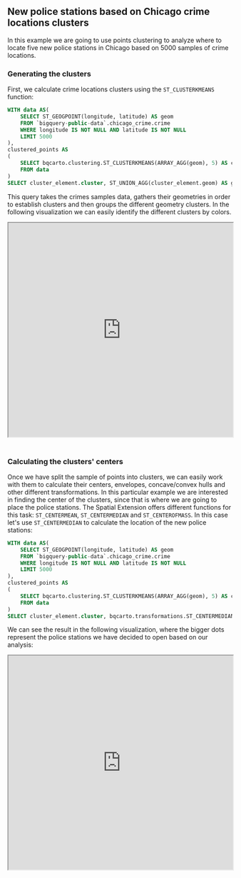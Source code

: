 ## New police stations based on Chicago crime locations clusters

In this example we are going to use points clustering to analyze where to locate five new police stations in Chicago based on 5000 samples of crime locations.

### Generating the clusters

First, we calculate crime locations clusters using the `ST_CLUSTERKMEANS` function:

```sql
WITH data AS(
    SELECT ST_GEOGPOINT(longitude, latitude) AS geom
    FROM `bigquery-public-data`.chicago_crime.crime
    WHERE longitude IS NOT NULL AND latitude IS NOT NULL
    LIMIT 5000
),
clustered_points AS
(
    SELECT bqcarto.clustering.ST_CLUSTERKMEANS(ARRAY_AGG(geom), 5) AS cluster_arr
    FROM data
)
SELECT cluster_element.cluster, ST_UNION_AGG(cluster_element.geom) AS geo FROM clustered_points, UNNEST(cluster_arr) AS cluster_element GROUP BY cluster_element.cluster
```

This query takes the crimes samples data, gathers their geometries in order to establish clusters and then groups the different geometry clusters. In the following visualization we can easily identify the different clusters by colors.

<iframe height=480px width=100% style='margin-bottom:20px' src="https://public.carto.com/builder/f814e0e6-8b82-4227-b331-d8f2eb65e881" title="Chicago crime clusters."></iframe>

### Calculating the clusters' centers

Once we have split the sample of points into clusters, we can easily work with them to calculate their centers, envelopes, concave/convex hulls and other different transformations. In this particular example we are interested in finding the center of the clusters, since that is where we are going to place the police stations. The Spatial Extension offers different functions for this task: `ST_CENTERMEAN`, `ST_CENTERMEDIAN` and `ST_CENTEROFMASS`. In this case let's use `ST_CENTERMEDIAN` to calculate the location of the new police stations:

```sql
WITH data AS(
    SELECT ST_GEOGPOINT(longitude, latitude) AS geom
    FROM `bigquery-public-data`.chicago_crime.crime
    WHERE longitude IS NOT NULL AND latitude IS NOT NULL
    LIMIT 5000
),
clustered_points AS
(
    SELECT bqcarto.clustering.ST_CLUSTERKMEANS(ARRAY_AGG(geom), 5) AS cluster_arr
    FROM data
)
SELECT cluster_element.cluster, bqcarto.transformations.ST_CENTERMEDIAN(ST_UNION_AGG(cluster_element.geom)) AS center FROM clustered_points, UNNEST(cluster_arr) AS cluster_element GROUP BY cluster_element.cluster
```

We can see the result in the following visualization, where the bigger dots represent the police stations we have decided to open based on our analysis:

<iframe height=480px width=100% style='margin-bottom:20px' src="https://public.carto.com/builder/e35bf735-8b57-4b52-b455-dcda5f61b493" title="Chicago crime clusters centers."></iframe>

